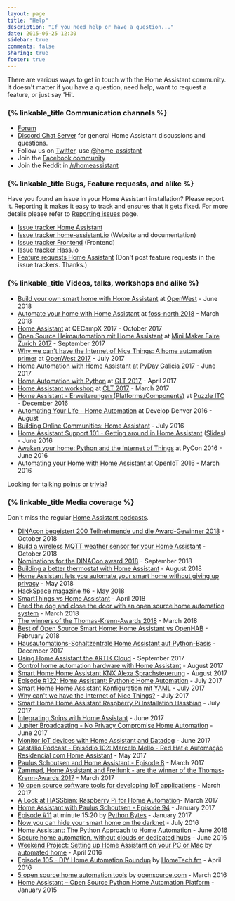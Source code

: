 ```yaml
---
layout: page
title: "Help"
description: "If you need help or have a question..."
date: 2015-06-25 12:30
sidebar: true
comments: false
sharing: true
footer: true
---
```


There are various ways to get in touch with the Home Assistant community. It doesn't matter if you have a question, need help, want to request a feature, or just say 'Hi'.

### {% linkable_title Communication channels %}

- [Forum][forum]
- [Discord Chat Server][discord] for general Home Assistant discussions and questions.
- Follow us on [Twitter][twitter], use [@home_assistant][twitter]
- Join the [Facebook community][facebook]
- Join the Reddit in [/r/homeassistant][reddit]

### {% linkable_title Bugs, Feature requests, and alike %}

Have you found an issue in your Home Assistant installation? Please report it. Reporting it makes it easy to track and ensures that it gets fixed. For more details please refer to [Reporting issues](/help/reporting_issues/) page.

- [Issue tracker Home Assistant](https://github.com/home-assistant/home-assistant/issues)
- [Issue tracker home-assistant.io](https://github.com/home-assistant/home-assistant.io/issues) (Website and documentation)
- [Issue tracker Frontend](https://github.com/home-assistant/home-assistant-polymer/issues) (Frontend)
- [Issue tracker Hass.io](https://github.com/home-assistant/hassio/issues)
- [Feature requests Home Assistant](https://community.home-assistant.io/c/feature-requests) (Don't post feature requests in the issue trackers. Thanks.)

### {% linkable_title Videos, talks, workshops and alike %}

- [Build your own smart home with Home Assistant](https://zmonkey.org/blog/files/Home%20Assistant%202018%20v1.0.pdf) at [OpenWest](https://openwest.org) - June 2018
- [Automate your home with Home Assistant](https://www.youtube.com/watch?v=SSrgi4iHGbs) at [foss-north 2018](http://foss-north.se/2018/speakers-and-talks.html#jparadies) - March 2018
- [Home Assistant](https://github.com/home-assistant/home-assistant-assets/tree/master/english/2017-qecampX) at QECampX 2017 - October 2017
- [Open Source Heimautomation mit Home Assistant](https://github.com/home-assistant/home-assistant-assets/tree/master/german/2017-maker-faire-zurich) at [Mini Maker Faire Zurich 2017](https://www.makerfairezurich.ch/en/) - September 2017
- [Why we can't have the Internet of Nice Things: A home automation primer](https://www.openwest.org/custom/description.php?id=92) at [OpenWest 2017](https://www.openwest.org) - July 2017
- [Home Automation with Home Assistant](https://github.com/jjmontesl/talk-hass-pydaygalicia2017) at [PyDay Galicia 2017](https://pyday2017.python-vigo.es/gl/) - June 2017
- [Home Automation with Python](https://www.youtube.com/watch?v=KNFZSSCPUyM) at [GLT 2017](https://glt17.linuxtage.at) - April 2017
- [Home Assistant workshop](https://github.com/home-assistant/home-assistant-assets/tree/master/german/2017-clt-workshop) at [CLT 2017](https://chemnitzer.linux-tage.de/2017/de/) - March 2017
- [Home Assistant - Erweiterungen (Platforms/Components)](https://github.com/home-assistant/home-assistant-assets/tree/master/german/2016-puzzle) at [Puzzle ITC](https://www.puzzle.ch/de/) - December 2016
- [Automating Your Life - Home Automation](http://slides.com/teagan42/life_automation#/) at Develop Denver 2016 - August
- [Building Online Communities: Home Assistant](https://medium.com/@gitter/building-online-communities-home-assistant-8818dff671ad#.och4x4rhx) - July 2016
- [Home Assistant Support 101 - Getting around in Home Assistant](https://www.youtube.com/watch?v=dRfk9JAlPJk) ([Slides](https://docs.google.com/presentation/d/1PUnOpeFZxNj4LEjaohGqH_1hOGQGuS5yRHD1ThHr6nk/edit?usp=sharing)) - June 2016
- [Awaken your home: Python and the Internet of Things](https://www.youtube.com/watch?v=Cfasc9EgbMU&list=PLKsVm4cWHDQB9JBcD7_ZfNcvC6xx47QHT&index=1) at PyCon 2016 - June 2016
- [Automating your Home with Home Assistant](https://www.youtube.com/watch?v=4-6rTwKl6ww&list=PLKsVm4cWHDQB9JBcD7_ZfNcvC6xx47QHT&index=2) at OpenIoT 2016 - March 2016

Looking for [talking points](/help/talking-points/) or [trivia](/help/trivia)?

### {% linkable_title Media coverage %}

Don't miss the regular [Home Assistant podcasts](https://hasspodcast.io/).

- [DINAcon begeistert 200 Teilnehmende und die Award-Gewinner 2018](https://dinacon.ch/wp-content/uploads/sites/4/2018/10/2018-10-19_DINAcon2018_Medienmitteilung.pdf) - October 2018
- [Build a wireless MQTT weather sensor for your Home Assistant](https://www.smartlab.at/build-a-wireless-mqtt-temperature-and-humidity-sensor-for-your-home-assistant/) - October 2018
- [Nominations for the DINACon award 2018](https://www.netzwoche.ch/news/2018-09-04/das-sind-die-nominierten-fuer-die-dinacon-awards-2018) - September 2018
- [​Building a better thermostat with Home Assistant](https://opensource.com/article/18/8/build-thermostat-open-source-tools) - August 2018
- [​Home Assistant lets you automate your smart home without giving up privacy](https://www.the-ambient.com/features/home-assistant-automation-privacy-582) - May 2018
- [HackSpace magazine #6](https://s3-eu-west-1.amazonaws.com/rpi-magazines/issues/full_pdfs/000/000/013/original/HS_6_Digital_Optimised.pdf?1524495009) - May 2018
- [SmartThings vs Home Assistant](https://smarthome.university/smartthings-vs-home-assistant/) - April 2018
- [Feed the dog and close the door with an open source home automation system](https://opensource.com/article/18/3/smart-home-assistant) - March 2018
- [The winners of the Thomas-Krenn-Awards 2018](https://www.thomas-krenn.com/de/tkmag/allgemein/die-gewinner-des-thomas-krenn-awards-2018-stehen-fest/) - March 2018
- [Best of Open Source Smart Home: Home Assistant vs OpenHAB](https://smarthome.university/your-smart-home-platform-home-assistant-vs-openhab/) - February 2018
- [Hausautomations-Schaltzentrale Home Assistant auf Python-Basis](https://www.heise.de/ct/ausgabe/2017-26-Hausautomations-Schaltzentrale-Home-Assistant-3909532.html) - December 2017
- [Using Home Assistant the ARTIK Cloud](https://developer.artik.io/documentation/developer-guide/wireless-iot/hass.html) - September 2017
- [Control home automation hardware with Home Assistant](http://www.linux-magazine.com/Issues/2017/203/Home-Assistant) - August 2017
- [Smart Home Home Assistant KNX Alexa Sprachsteuerung](http://onesmarthome.de/smart-home-home-assistant-knx-alexa-sprachsteuerung/) - August 2017
- [Episode #122: Home Assistant: Pythonic Home Automation](https://talkpython.fm/episodes/show/122/home-assistant-pythonic-home-automation) - July 2017
- [Smart Home Home Assistant Konfiguration mit YAML](http://onesmarthome.de/smart-home-home-assistant-konfiguration/) - July 2017
- [Why can't we have the Internet of Nice Things?](https://opensource.com/article/17/7/home-automation-primer) - July 2017
- [Smart Home Home Assistant Raspberry Pi Installation Hassbian](http://onesmarthome.de/smart-home-home-assistant-raspberry-pi-installation-hassbian/) - July 2017
- [Integrating Snips with Home Assistant](https://medium.com/snips-ai/integrating-snips-with-home-assistant-314723645c77) - June 2017
- [Jupiter Broadcasting - No Privacy Compromise Home Automation](http://www.jupiterbroadcasting.com/115566/no-privacy-compromise-home-automation/) - June 2017
- [Monitor IoT devices with Home Assistant and Datadog](https://www.datadoghq.com/blog/monitor-home-assistant/) - June 2017
- [Castálio Podcast - Episódio 102: Marcelo Mello - Red Hat e Automação Residencial com Home Assistant](https://youtu.be/hZq8ucpzjCs﻿) - May 2017
- [Paulus Schoutsen and Home Assistant - Episode 8](http://codepop.com/open-sourcecraft/episodes/paulus-schoutsen/) - March 2017
- [Zammad, Home Assistant and Freifunk - are the winner of the Thomas-Krenn-Awards 2017](https://www.thomas-krenn.com/de/tkmag/allgemein/zammad-home-assistant-und-freifunk-das-sind-die-gewinner-des-thomas-krenn-awards-2017/) - March 2017
- [10 open source software tools for developing IoT applications](http://www.cbronline.com/news/internet-of-things/10-open-source-software-tools-developing-iot-applications/) - March 2017
- [A Look at HASSbian: Raspberry Pi for Home Automation](http://www.piboards.com/2017/03/07/a-look-at-hassbian-raspberry-pi-for-home-automation/)- March 2017
- [Home Assistant with Paulus Schoutsen - Episode 94](https://www.podcastinit.com/episode-94-home-assistant-with-paulus-schoutsen/) - January 2017
- [Episode #11](https://pythonbytes.fm/episodes/show/11/django-2.0-is-dropping-python-2-entirely-pipenv-for-profile-functionality-and-pythonic-home-automation) at minute 15:20 by [Python Bytes](https://pythonbytes.fm/) - January 2017
- [Now you can hide your smart home on the darknet](https://www.wired.com/2016/07/now-can-hide-smart-home-darknet/) - July 2016
- [Home Assistant: The Python Approach to Home Automation](https://www.linux.com/news/home-assistant-python-approach-home-automation-video) - June 2016
- [Secure home automation, without clouds or dedicated hubs](http://linuxgizmos.com/secure-home-automation-without-clouds-or-dedicated-hubs/) - June 2016
- [Weekend Project: Setting up Home Assistant on your PC or Mac](http://www.automatedhome.co.uk/software/weekend-project-setting-up-home-assistant-on-your-pc-or-mac.html) by [automated home](http://www.automatedhome.co.uk/) - April 2016
- [Episode 105 - DIY Home Automation Roundup](https://www.hometech.fm/shows/105) by [HomeTech.fm](https://www.hometech.fm/) - April 2016
- [5 open source home automation tools](https://opensource.com/life/16/3/5-open-source-home-automation-tools) by [opensource.com](https://opensource.com) - March 2016
- [Home Assistant – Open Source Python Home Automation Platform](http://www.automatedhome.co.uk/new-products/home-assistant-open-source-python-home-automation-platform.html) - January 2015

[forum]: https://community.home-assistant.io/
[twitter]: https://twitter.com/home_assistant
[facebook]: https://www.facebook.com/homeassistantio
[reddit]: https://reddit.com/r/homeassistant
[discord]: https://discord.gg/c5DvZ4e
